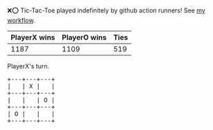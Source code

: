 :x::o: Tic-Tac-Toe played indefinitely by github action runners! See [my workflow](.github/workflows/play.yaml).

|PlayerX wins|PlayerO wins|Ties|
|-|-|-|
|1187|1109|519|

PlayerX's turn.

<pre>
+---+---+---+
|   | X |   |
+---+---+---+
|   |   | O |
+---+---+---+
| O |   |   |
+---+---+---+
</pre>